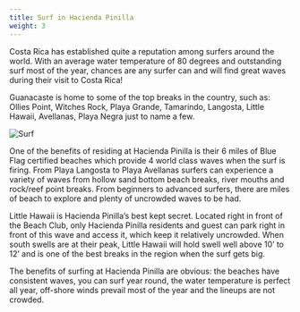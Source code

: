 ```yaml
---
title: Surf in Hacienda Pinilla
weight: 3
---
```

Costa Rica has established quite a reputation among surfers around the world. With an average water temperature of 80 degrees and outstanding surf most of the year, chances are any surfer can and will find great waves during their visit to Costa Rica!

Guanacaste is home to some of the top breaks in the country, such as: Ollies Point, Witches Rock, Playa Grande, Tamarindo, Langosta, Little Hawaii, Avellanas, Playa Negra just to name a few.

![Surf](/images/pages/e05.jpg)

One of the benefits of residing at Hacienda Pinilla is their 6 miles of Blue Flag certified beaches which provide 4 world class waves when the surf is firing. From Playa Langosta to Playa Avellanas surfers can experience a variety of waves from hollow sand bottom beach breaks, river mouths and rock/reef point breaks. From beginners to advanced surfers, there are miles of beach to explore and plenty of uncrowded waves to be had.

Little Hawaii is Hacienda Pinilla’s best kept secret. Located right in front of the Beach Club, only Hacienda Pinilla residents and guest can park right in front of this wave and access it, which keep it relatively uncrowded. When south swells are at their peak, Little Hawaii will hold swell well above 10’ to 12’ and is one of the best breaks in the region when the surf gets big.

The benefits of surfing at Hacienda Pinilla are obvious: the beaches have consistent waves, you can surf year round, the water temperature is perfect all year, off-shore winds prevail most of the year and the lineups are not crowded.
